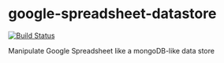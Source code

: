 google-spreadsheet-datastore
============================

[![Build Status](https://secure.travis-ci.org/stomita/google-spreadsheet-datasorce.png)](https://travis-ci.org/stomita/google-spreadsheet-datasource)

Manipulate Google Spreadsheet like a mongoDB-like data store
